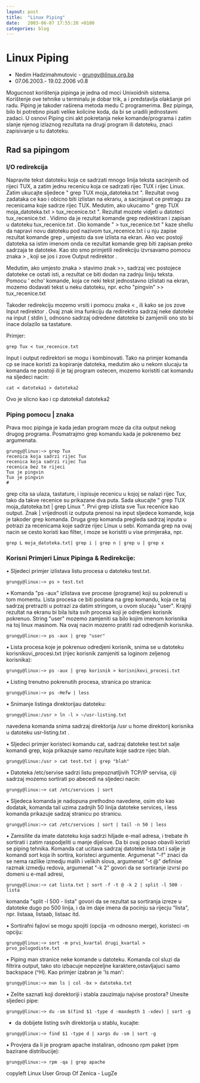 ```yaml
---
layout: post
title:  "Linux Piping"
date:   2003-06-07 17:55:20 +0100
categories: blog
---
```


# Linux Piping

* Nedim Hadzimahmutovic - grungy@linux.org.ba
* 07.06.2003.- 19.02.2006 v0.8

Mogucnost korištenja pipinga je jedna od moci Unixoidnih sistema. Korištenje ove tehnike u terminalu je dobar trik, a i predstavlja olakšanje pri radu. Piping je takoder raširena metoda medu C programerima. Bez pipinga, bilo bi potrebno pisati velike kolicine koda, da bi se uradili jednostavni zadaci. U osnovi Piping cini akt pokretanja neke komande/programa i zatim slanje njenog izlaznog rezultata na drugi program ili datoteku, znaci zapisivanje u tu datoteku.


## Rad sa pipingom
### I/O redirekcija

Napravite tekst datoteku koja ce sadrzati mnogo linija teksta sacinjenih od rijeci TUX, a zatim jednu recenicu koja ce sadrzati rijec TUX i rijec Linux. Zatim ukucajte sljedece " grep TUX moja_datoteka.txt ". Rezultat ovog zadataka ce kao i obicno biti izlistan na ekranu, a sacinjavat ce pretragu za recenicama koje sadrze rijec TUX. Medutim, ako ukucamo " grep TUX moja_datoteka.txt > tux_recenice.txt ". Rezultat mozete vidjeti u datoteci tux_recenice.txt . Vidimo da je rezultat komande grep redirektiran i zapisan u datoteku tux_recenice.txt . Dio komande " > tux_recenice.txt " kaze shellu da napravi novu datoteku pod nazivom tux_recenice.txt i u nju zapise rezultat komande grep , umjesto da sve izlista na ekran. Ako vec postoji datoteka sa istim imenom onda ce rezultat komande grep biti zapisan preko sadrzaja te datoteke. Kao sto smo primjetili redirekciju izvrsavamo pomocu znaka > , koji se jos i zove Output redirektor .

Medutim, ako umjesto znaka > stavimo znak >>, sadrzaj vec postojece datoteke ce ostati isti, a rezultat ce biti dodan na zadnju liniju teksta. Pomocu ' echo' komande, koja ce neki tekst jednostavno izlistati na ekran, mozemo dodavati tekst u neku datoteku, npr.
echo "pingvin" >> tux_recenice.txt

Takoder redirekciju mozemo vrsiti i pomocu znaka < , ili kako se jos zove Input redirektor . Ovaj znak ima funkciju da redirektira sadrzaj neke datoteke na input ( stdin ), odnosno sadrzaj odredene datoteke bi zamjenili ono sto bi inace dolazilo sa tastature.

Primjer:

```
grep Tux < tux_recenice.txt
```


Input i output redirektori se mogu i kombinovati. Tako na primjer komanda cp se inace koristi za kopiranje datoteka, medutim ako u nekom slucaju ta komanda ne postoji ili je taj program ostecen, mozemo koristiti cat komandu na sljedeci nacin:

```
cat < datoteka1 > datoteka2
```


Ovo je slicno kao i cp datoteka1 datoteka2

### Piping pomocu | znaka

Prava moc pipinga je kada jedan program moze da cita output nekog drugog programa. Posmatrajmo grep komandu kada je pokrenemo bez argumenata.

```
grungy@linux:~> grep Tux
recenica koja sadrzi rijec Tux
recenica koja sadrzi rijec Tux
recenica bez te rijeci
Tux je pingvin
Tux je pingvin
#
```


grep cita sa ulaza, tastature, i ispisuje recenicu u kojoj se nalazi rijec Tux, tako da takve recenice su prikazane dva puta. Sada ukucajte " grep TUX moja_datoteka.txt | grep Linux ". Prvi grep izlista sve Tux recenice kao output. Znak | vrijednosti iz outputa prenosi na input sljedece komande, koja je takoder grep komanda. Druga grep komanda pregleda sadrzaj inputa u potrazi za recenicama koje sadrze rijec Linux u sebi. Komanda grep na ovaj nacin se cesto koristi kao filter, i moze se koristiti u vise primjeraka, npr.


```grep L moja_datoteka.txt| grep i | grep n | grep u | grep x```



### Korisni Primjeri Linux Pipinga & Redirekcije:

• Sljedeci primjer izlistava listu procesa u datoteku test.txt.

```
grungy@linux:~> ps > test.txt
```


• Komanda "ps -aux" izlistava sve procese (programe) koji su pokrenuti u tom momentu. Lista procesa ce biti poslana na grep komandu, koja ce taj sadrzaj pretraziti u potrazi za datim stringom, u ovom slucaju "user". Krajnji rezultat na ekranu bi bila lsita svih procesa koji je odredjeni korisnik pokrenuo. String "user" mozemo zamjeniti sa bilo kojim imenom korisnika na toj linux masinom. Na ovaj nacin mozemo pratiti rad odredjenih korisnika.

```
grungy@linux:~> ps -aux | grep "user"
```


• Lista procesa koje je pokrenuo odredjeni korisnik, snima se u datoteku korisnikovi_procesi.txt (rijec korisnik zamjeniti sa loginom zeljenog korisnika):

```
grungy@linux:~> ps -aux | grep korisnik > korisnikovi_procesi.txt
```


• Listing trenutno pokrenutih procesa, stranica po stranica:

```
grungy@linux:~> ps -Hefw | less
```


• Snimanje listinga direktorijau datoteku:

```
grungy@linux:/usr > ln -l > ~/usr-listing.txt
```

navedena komanda snima sadrzaj direktorija /usr u home direktorij korisnika u datoteku usr-listing.txt .



• Sljedeci primjer koristeci komandu cat, sadrzaj datoteke test.txt salje komandi grep, koja prikazuje samo rezultate koje sadrze rijec blah.


```
grungy@linux:/usr > cat test.txt | grep "blah"
```


• Datoteka /etc/servise sadrzi listu prepoznatljivih TCP/IP servisa, ciji sadrzaj mozemo sortirati po abecedi na sljedeci nacin:

```
grungy@linux:~> cat /etc/services | sort
```


• Sljedeca komanda je nadopuna prethodno navedene, osim sto kao dodatak, komanda tail uzima zadnjih 50 linija datoteke services, i less komanda prikazuje sadzaj stranicu po stranicu.

```
grungy@linux:~> cat /etc/services | sort | tail -n 50 | less
```


• Zamsilite da imate datoteku koja sadrzi hiljade e-mail adresa, i trebate ih sortirati i zatim raspodjeliti u manje dijelove. Da bi ovaj posao obavili koristi se piping tehnika. Komanda cat ucitava sadrzaj datoteke lista.txt i salje je komandi sort koja ih sortira, koristeci argumente. Argumenat "-f" znaci da se nema razlike izmedju malih i velikih slova, argumenat "-t @" definise razmak izmedju redova, argumenat "-k 2" govori da se sortiranje izvrsi po domeni u e-mail adresi,

```
grungy@linux:~> cat lista.txt | sort -f -t @ -k 2 | split -l 500 - lista
```

komanda "split -l 500 - lista" govori da se rezultat sa sortiranja izreze u datoteke dugo po 500 linija, i da im daje imena da pocinju sa rijecju "lista", npr. listaaa, listaab, listaac itd.



• Sortirafni fajlovi se mogu spojiti (opcija -m odnosno merge), koristeci -m opciju:

```
grungy@linux:~> sort -m prvi_kvartal drugi_kvartal > prvo_polugodiste.txt
```


• Piping man stranice neke komande u datoteku. Komanda col sluzi da filtrira output, tako sto izbacuje nepozeljne karaktere,ostavljajuci samo backspace (^H). Kao primjer izabran je 'ls man':

```
grungy@linux:~> man ls | col -bx > datoteka.txt
```


• Zelite saznati koji dorektoriji i stabla zauzimaju najvise prostora? Unesite sljedeci pipe:

```
grungy@linux:~> du -sm $(find $1 -type d -maxdepth 1 -xdev) | sort -g
```


* da dobijete listing svih direktorija u stablu, kucajte:

```
grungy@linux:~> find $1 -type d | xargs du -sm | sort -g
```

• Provjera da li je program apache instaliran, odnosno rpm paket (rpm bazirane distribucije):

```
grungy@linux:~> rpm -qa | grep apache
```


copyleft
Linux User Group Of Zenica - LugZe
